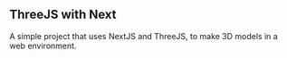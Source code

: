 ## ThreeJS with Next

A simple project that uses NextJS and ThreeJS, to make 3D models in a web environment.
